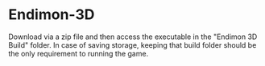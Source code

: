 # Endimon-3D
Download via a zip file and then access the executable in the "Endimon 3D Build" folder. In case of saving storage, keeping that build folder should be the only requirement to running the game.
